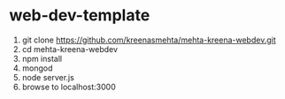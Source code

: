 # web-dev-template

1. git clone https://github.com/kreenasmehta/mehta-kreena-webdev.git
1. cd mehta-kreena-webdev
1. npm install
1. mongod
1. node server.js
1. browse to localhost:3000
